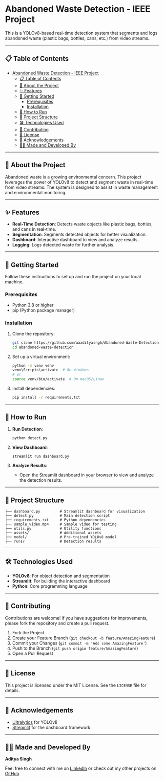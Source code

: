 # Abandoned Waste Detection - IEEE Project

This is a YOLOv8-based real-time detection system that segments and logs abandoned waste (plastic bags, bottles, cans, etc.) from video streams.

---

## 📋 Table of Contents

- [Abandoned Waste Detection - IEEE Project](#abandoned-waste-detection---ieee-project)
  - [📋 Table of Contents](#-table-of-contents)
  - [📖 About the Project](#-about-the-project)
  - [✨ Features](#-features)
  - [🚀 Getting Started](#-getting-started)
    - [Prerequisites](#prerequisites)
    - [Installation](#installation)
  - [🔧 How to Run](#-how-to-run)
  - [📂 Project Structure](#-project-structure)
  - [🛠️ Technologies Used](#️-technologies-used)
  - [🤝 Contributing](#-contributing)
  - [📜 License](#-license)
  - [🙏 Acknowledgements](#-acknowledgements)
  - [👨‍💻 Made and Developed By](#-made-and-developed-by)

---

## 📖 About the Project

Abandoned waste is a growing environmental concern. This project leverages the power of YOLOv8 to detect and segment waste in real-time from video streams. The system is designed to assist in waste management and environmental monitoring.

---

## ✨ Features

- **Real-Time Detection**: Detects waste objects like plastic bags, bottles, and cans in real-time.
- **Segmentation**: Segments detected objects for better visualization.
- **Dashboard**: Interactive dashboard to view and analyze results.
- **Logging**: Logs detected waste for further analysis.

---

## 🚀 Getting Started

Follow these instructions to set up and run the project on your local machine.

### Prerequisites

- Python 3.8 or higher
- pip (Python package manager)

### Installation

1. Clone the repository:
   ```bash
   git clone https://github.com/aaadityasngh/Abandoned-Waste-Detection---IEEE-Project
   cd abandoned-waste-detection
   ```

2. Set up a virtual environment:
   ```bash
   python -m venv venv
   venv\Scripts\activate  # On Windows
   # or
   source venv/bin/activate  # On macOS/Linux
   ```

3. Install dependencies:
   ```bash
   pip install -r requirements.txt
   ```

---

## 🔧 How to Run

1. **Run Detection**:
   ```bash
   python detect.py
   ```

2. **View Dashboard**:
   ```bash
   streamlit run dashboard.py
   ```

3. **Analyze Results**:
   - Open the Streamlit dashboard in your browser to view and analyze the detection results.

---

## 📂 Project Structure

```
├── dashboard.py         # Streamlit dashboard for visualization
├── detect.py            # Main detection script
├── requirements.txt     # Python dependencies
├── sample_video.mp4     # Sample video for testing
├── utils.py             # Utility functions
├── assets/              # Additional assets
├── model/               # Pre-trained YOLOv8 model
├── runs/                # Detection results
```

---

## 🛠️ Technologies Used

- **YOLOv8**: For object detection and segmentation
- **Streamlit**: For building the interactive dashboard
- **Python**: Core programming language

---

## 🤝 Contributing

Contributions are welcome! If you have suggestions for improvements, please fork the repository and create a pull request.

1. Fork the Project
2. Create your Feature Branch (`git checkout -b feature/AmazingFeature`)
3. Commit your Changes (`git commit -m 'Add some AmazingFeature'`)
4. Push to the Branch (`git push origin feature/AmazingFeature`)
5. Open a Pull Request

---

## 📜 License

This project is licensed under the MIT License. See the `LICENSE` file for details.

---

## 🙏 Acknowledgements

- [Ultralytics](https://ultralytics.com/) for YOLOv8
- [Streamlit](https://streamlit.io/) for the dashboard framework

---

## 👨‍💻 Made and Developed By

**Aditya Singh**

Feel free to connect with me on [LinkedIn](https://www.linkedin.com/) or check out my other projects on [GitHub](https://github.com/aaadityasngh).
